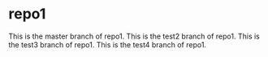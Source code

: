 # repo1
This is the master branch of repo1.
This is the test2 branch of repo1.
This is the test3 branch of repo1.
This is the test4 branch of repo1.
